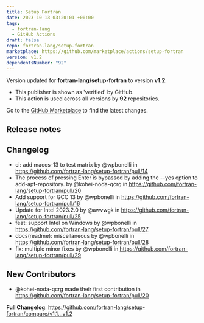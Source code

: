 ```yaml
---
title: Setup Fortran
date: 2023-10-13 03:20:01 +00:00
tags:
  - fortran-lang
  - GitHub Actions
draft: false
repo: fortran-lang/setup-fortran
marketplace: https://github.com/marketplace/actions/setup-fortran
version: v1.2
dependentsNumber: "92"
---
```



Version updated for **fortran-lang/setup-fortran** to version **v1.2**.
- This publisher is shown as 'verified' by GitHub.
- This action is used across all versions by **92** repositories.

Go to the [GitHub Marketplace](https://github.com/marketplace/actions/setup-fortran) to find the latest changes.

## Release notes

## Changelog
* ci: add macos-13 to test matrix by @wpbonelli in https://github.com/fortran-lang/setup-fortran/pull/14
* The process of pressing Enter is bypassed by adding the --yes option to add-apt-repository. by @kohei-noda-qcrg in https://github.com/fortran-lang/setup-fortran/pull/20
* Add support for GCC 13 by @wpbonelli in https://github.com/fortran-lang/setup-fortran/pull/16
* Update for Intel 2023.2.0 by @awvwgk in https://github.com/fortran-lang/setup-fortran/pull/25
* feat: support Intel on Windows by @wpbonelli in https://github.com/fortran-lang/setup-fortran/pull/27
* docs(readme): miscellaneous by @wpbonelli in https://github.com/fortran-lang/setup-fortran/pull/28
* fix: multiple minor fixes by @wpbonelli in https://github.com/fortran-lang/setup-fortran/pull/29

## New Contributors
* @kohei-noda-qcrg made their first contribution in https://github.com/fortran-lang/setup-fortran/pull/20

**Full Changelog**: https://github.com/fortran-lang/setup-fortran/compare/v1.1...v1.2
